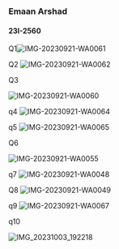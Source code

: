 ### Emaan Arshad 
#### 23I-2560


Q1![IMG-20230921-WA0061](https://github.com/emaan-arshad/PfFall23/assets/142867477/64f3ea3d-2cfa-43ab-881a-74d89e5c72a1)






Q2
![IMG-20230921-WA0062](https://github.com/emaan-arshad/PfFall23/assets/142867477/5605792c-3cd2-4212-b2c5-7503c0826efa)

Q3

![IMG-20230921-WA0060](https://github.com/emaan-arshad/PfFall23/assets/142867477/858e93bc-7070-42c0-8afe-3268b4f3eaec)

q4
![IMG-20230921-WA0064](https://github.com/emaan-arshad/PfFall23/assets/142867477/964a0fff-14ad-48b9-8b42-999358608de3)




q5
![IMG-20230921-WA0065](https://github.com/emaan-arshad/PfFall23/assets/142867477/f3b15e00-882b-4eca-a8c5-9aea69c3686e)



Q6

![IMG-20230921-WA0055](https://github.com/emaan-arshad/PfFall23/assets/142867477/8b4b2c64-854e-4a97-a9a4-f2d9d7730344)


q7
![IMG-20230921-WA0048](https://github.com/emaan-arshad/PfFall23/assets/142867477/b5d97b1f-c3b9-4934-8da3-21e91123fa16)



Q8
![IMG-20230921-WA0049](https://github.com/emaan-arshad/PfFall23/assets/142867477/4e174afa-e22d-45bb-a939-372842af0c33)


q9
![IMG-20230921-WA0067](https://github.com/emaan-arshad/PfFall23/assets/142867477/d6d24021-a707-4551-8b74-3721532b4c4e)


q10

![IMG_20231003_192218](https://github.com/emaan-arshad/PfFall23/assets/142867477/5f9f4bf7-ff29-4eea-be4d-19e45155cedd)


